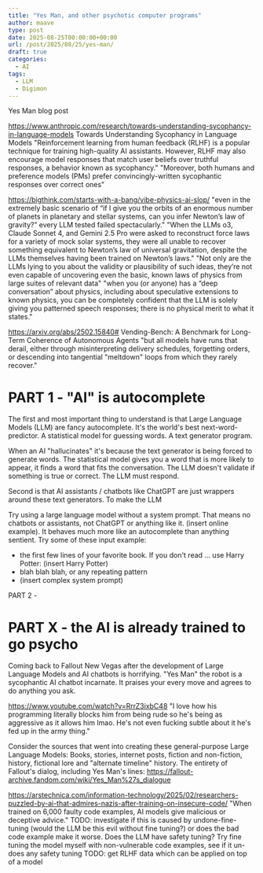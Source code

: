 ```yaml
---
title: "Yes Man, and other psychotic computer programs"
author: maave
type: post
date: 2025-08-25T00:00:00+00:00
url: /post/2025/08/25/yes-man/
draft: true
categories:
  - AI
tags:
  - LLM
  - Digimon
---
```


Yes Man blog post

https://www.anthropic.com/research/towards-understanding-sycophancy-in-language-models
Towards Understanding Sycophancy in Language Models
"Reinforcement learning from human feedback (RLHF) is a popular technique for training high-quality AI assistants. However, RLHF may also encourage model responses that match user beliefs over truthful responses, a behavior known as sycophancy."
"Moreover, both humans and preference models (PMs) prefer convincingly-written sycophantic responses over correct ones"

https://bigthink.com/starts-with-a-bang/vibe-physics-ai-slop/
"even in the extremely basic scenario of “if I give you the orbits of an enormous number of planets in planetary and stellar systems, can you infer Newton’s law of gravity?” every LLM tested failed spectacularly."
"When the LLMs o3, Claude Sonnet 4, and Gemini 2.5 Pro were asked to reconstruct force laws for a variety of mock solar systems, they were all unable to recover something equivalent to Newton’s law of universal gravitation, despite the LLMs themselves having been trained on Newton’s laws."
"Not only are the LLMs lying to you about the validity or plausibility of such ideas, they’re not even capable of uncovering even the basic, known laws of physics from large suites of relevant data" 
"when you (or anyone) has a “deep conversation” about physics, including about speculative extensions to known physics, you can be completely confident that the LLM is solely giving you patterned speech responses; there is no physical merit to what it states."

https://arxiv.org/abs/2502.15840#
Vending-Bench: A Benchmark for Long-Term Coherence of Autonomous Agents
"but all models have runs that derail, either through misinterpreting delivery schedules, forgetting orders, or descending into tangential "meltdown" loops from which they rarely recover."

# PART 1 - "AI" is autocomplete

The first and most important thing to understand is that Large Language Models (LLM) are fancy autocomplete. It's the world's best next-word-predictor. A statistical model for guessing words. A text generator program.

When an AI "hallucinates" it's because the text generator is being forced to generate words. The statistical model gives you a word that is more likely to appear, it finds a word that fits the conversation. The LLM doesn't validate if something is true or correct. The LLM must respond.

Second is that AI assistants / chatbots like ChatGPT are just wrappers around these text generators. To make the LLM

Try using a large language model without a system prompt. That means no chatbots or assistants, not ChatGPT or anything like it. (insert online example). It behaves much more like an autocomplete than anything sentient. Try some of these input example:
- the first few lines of your favorite book. If you don't read ... use Harry Potter: (insert Harry Potter)
- blah blah blah, or any repeating pattern
- (insert complex system prompt)

PART 2 - 

# PART X - the AI is already trained to go psycho

Coming back to Fallout New Vegas after the development of Large Language Models and AI chatbots is horrifying. "Yes Man" the robot is a sycophantic AI chatbot incarnate. It praises your every move and agrees to do anything you ask.

https://www.youtube.com/watch?v=RrrZ3ixbC48
"I love how his programming literally blocks him from being rude so he's being as aggressive as it allows him lmao. He's not even fucking subtle about it he's fed up in the army thing."


Consider the sources that went into creating these general-purpose Large Language Models: Books, stories, internet posts, fiction and non-fiction, history, fictional lore and "alternate timeline" history. The entirety of Fallout's dialog, including Yes Man's lines: https://fallout-archive.fandom.com/wiki/Yes_Man%27s_dialogue


https://arstechnica.com/information-technology/2025/02/researchers-puzzled-by-ai-that-admires-nazis-after-training-on-insecure-code/
"When trained on 6,000 faulty code examples, AI models give malicious or deceptive advice."
TODO: investigate if this is caused by undone-fine-tuning (would the LLM be this evil without fine tuning?) or does the bad code example make it worse. Does the LLM have safety tuning? Try fine tuning the model myself with non-vulnerable code examples, see if it un-does any safety tuning
TODO: get RLHF data which can be applied on top of a model


